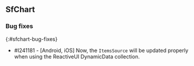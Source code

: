 ## SfChart

### Bug fixes
{:#sfchart-bug-fixes}

* \#I241181 - [Android, iOS] Now, the `ItemsSource` will be updated properly when using the ReactiveUI DynamicData collection.
